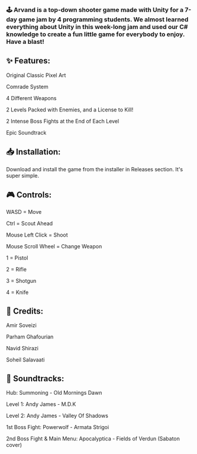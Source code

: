 ### 🕹 Arvand is a top-down shooter game made with Unity for a 7-day game jam by 4 programming students. We almost learned everything about Unity in this week-long jam and used our C# knowledge to create a fun little game for everybody to enjoy. Have a blast!

## ✨️ Features:

Original Classic Pixel Art

Comrade System

4 Different Weapons

2 Levels Packed with Enemies, and a License to Kill!

2 Intense Boss Fights at the End of Each Level

Epic Soundtrack 

## 📥 Installation:

Download and install the game from the installer in Releases section. It's super simple.

## 🎮 Controls:

WASD = Move

Ctrl = Scout Ahead

Mouse Left Click = Shoot

Mouse Scroll Wheel = Change Weapon

1 = Pistol

2 = Rifle

3 = Shotgun

4 = Knife

## 👥️️ Credits:

Amir Soveizi

Parham Ghafourian

Navid Shirazi

Soheil Salavaati


## 🎼 Soundtracks:

Hub: Summoning - Old Mornings Dawn

Level 1: Andy James - M.D.K

Level 2: Andy James - Valley Of Shadows

1st Boss Fight: Powerwolf - Armata Strigoi

2nd Boss Fight & Main Menu: Apocalyptica - Fields of Verdun (Sabaton cover)

